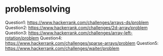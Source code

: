 # problemsolving
Question1: https://www.hackerrank.com/challenges/arrays-ds/problem
Question2: https://www.hackerrank.com/challenges/2d-array/problem
Question3: https://www.hackerrank.com/challenges/array-left-rotation/problem
Question4: https://www.hackerrank.com/challenges/sparse-arrays/problem
Question5: https://www.hackerrank.com/challenges/waiter/problem
